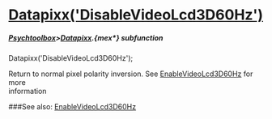 # [Datapixx('DisableVideoLcd3D60Hz')](Datapixx-DisableVideoLcd3D60Hz) 
##### [Psychtoolbox](Psychtoolbox)>[Datapixx](Datapixx).{mex*} subfunction

Datapixx('DisableVideoLcd3D60Hz');

Return to normal pixel polarity inversion. See [EnableVideoLcd3D60Hz](EnableVideoLcd3D60Hz) for more  
information  
  


###See also:
[EnableVideoLcd3D60Hz](Datapixx-EnableVideoLcd3D60Hz)
